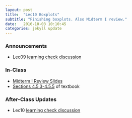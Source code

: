 ```yaml
---
layout: post
title:  "Lec10 Boxplots"
subtitle: "Finishing boxplots. Also Midterm I review."
date:   2016-10-03 10:10:45
categories: jekyll update
---
```




### Announcements

* Lec09 <a href = "{{ site.baseurl }}/assets/LC/facets.html" target = "_blank">learning check discussion</a>


### In-Class

* <a href = "{{ site.baseurl }}/assets/Midterms/midterm_I_review.html" target = "_blank">Midterm I Review Slides</a>
* <a href = "https://rudeboybert.github.io/IntroStatDataSciences/4-viz.html#digression-missing-data" target = "_blank">Sections 4.5.3-4.5.5</a> of textbook


### After-Class Updates

* Lec10 <a href = "{{ site.baseurl }}/assets/LC/boxplots.html" target = "_blank">learning check discussion</a>
